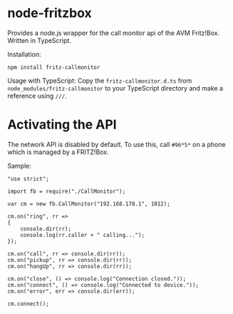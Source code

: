 ﻿# node-fritzbox
Provides a node.js wrapper for the call monitor api of the AVM Fritz!Box. Written in TypeScript.

Installation:
```
npm install fritz-callmonitor
```

Usage with TypeScript:
Copy the `fritz-callmonitor.d.ts` from `node_modules/fritz-callmonitor` to your TypeScript directory and make a reference using `///`.

# Activating the API
The network API is disabled by default. To use this, call `#96*5*` on a phone which is managed by a FRITZ!Box.

Sample:
```
"use strict";

import fb = require("./CallMonitor");

var cm = new fb.CallMonitor("192.168.178.1", 1012);

cm.on("ring", rr =>
{
    console.dir(rr);
    console.log(rr.caller + " calling...");
});

cm.on("call", rr => console.dir(rr));
cm.on("pickup", rr => console.dir(rr));
cm.on("hangUp", rr => console.dir(rr));

cm.on("close", () => console.log("Connection closed."));
cm.on("connect", () => console.log("Connected to device."));
cm.on("error", err => console.dir(err));

cm.connect();
```
